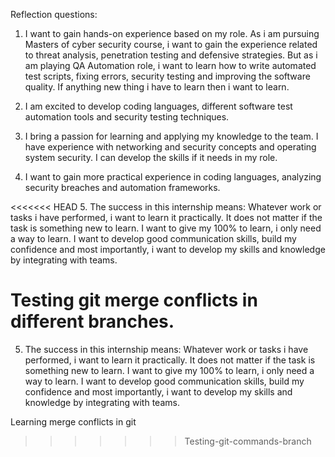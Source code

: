 Reflection questions:

1.  I want to gain hands-on experience based on my role. As i am pursuing Masters of cyber security course, i want to gain the experience related to threat analysis, penetration testing and defensive strategies. But as i am playing QA Automation role, i want to learn how to write automated test scripts, fixing errors, security testing and improving the software quality. If anything new thing i have to learn then i want to learn. 

2. I am excited to develop coding languages, different software test automation tools and security testing techniques.

3. I bring a passion for learning and applying my knowledge to the team. I have experience with networking and security concepts and operating system security. I can develop the skills if it needs in my role.

4. I want to gain more practical experience in coding languages, analyzing security breaches and automation frameworks.

<<<<<<< HEAD
5. The success in this internship means: Whatever work or tasks i have performed, i want to learn it practically. It does not matter if the task is something new to learn. I want to give my 100% to learn, i only need a way to learn. I want to develop good communication skills, build my confidence and most importantly, i want to develop my skills and knowledge by integrating with teams.  

Testing git merge conflicts in different branches.
=======
5. The success in this internship means: Whatever work or tasks i have performed, i want to learn it practically. It does not matter if the task is something new to learn. I want to give my 100% to learn, i only need a way to learn. I want to develop good communication skills, build my confidence and most importantly, i want to develop my skills and knowledge by integrating with teams. 

Learning merge conflicts in git
>>>>>>> Testing-git-commands-branch
